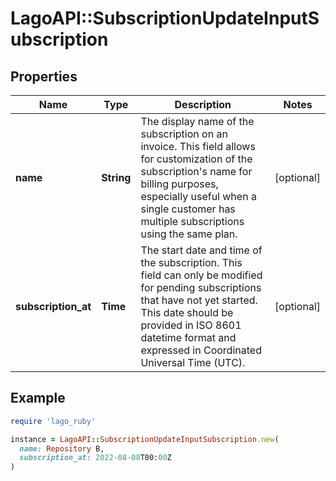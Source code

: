 # LagoAPI::SubscriptionUpdateInputSubscription

## Properties

| Name | Type | Description | Notes |
| ---- | ---- | ----------- | ----- |
| **name** | **String** | The display name of the subscription on an invoice. This field allows for customization of the subscription&#39;s name for billing purposes, especially useful when a single customer has multiple subscriptions using the same plan. | [optional] |
| **subscription_at** | **Time** | The start date and time of the subscription. This field can only be modified for pending subscriptions that have not yet started. This date should be provided in ISO 8601 datetime format and expressed in Coordinated Universal Time (UTC). | [optional] |

## Example

```ruby
require 'lago_ruby'

instance = LagoAPI::SubscriptionUpdateInputSubscription.new(
  name: Repository B,
  subscription_at: 2022-08-08T00:00Z
)
```

